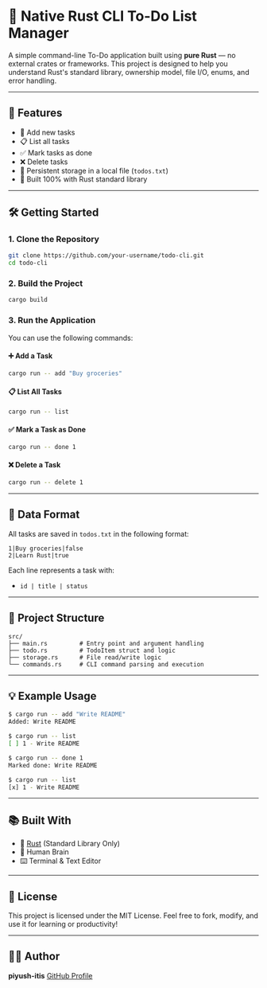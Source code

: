 # 📝 Native Rust CLI To-Do List Manager

A simple command-line To-Do application built using **pure Rust** — no external crates or frameworks. This project is designed to help you understand Rust's standard library, ownership model, file I/O, enums, and error handling.

---

## 🚀 Features

- 📌 Add new tasks
- 📋 List all tasks
- ✅ Mark tasks as done
- ❌ Delete tasks
- 💾 Persistent storage in a local file (`todos.txt`)
- 🧱 Built 100% with Rust standard library

---

## 🛠️ Getting Started

### 1. Clone the Repository

```bash
git clone https://github.com/your-username/todo-cli.git
cd todo-cli
````

### 2. Build the Project

```bash
cargo build
```

### 3. Run the Application

You can use the following commands:

#### ➕ Add a Task

```bash
cargo run -- add "Buy groceries"
```

#### 📋 List All Tasks

```bash
cargo run -- list
```

#### ✅ Mark a Task as Done

```bash
cargo run -- done 1
```

#### ❌ Delete a Task

```bash
cargo run -- delete 1
```

---

## 💾 Data Format

All tasks are saved in `todos.txt` in the following format:

```
1|Buy groceries|false
2|Learn Rust|true
```

Each line represents a task with:

* `id | title | status`

---

## 🧱 Project Structure

```
src/
├── main.rs         # Entry point and argument handling
├── todo.rs         # TodoItem struct and logic
├── storage.rs      # File read/write logic
└── commands.rs     # CLI command parsing and execution
```

---

## 💡 Example Usage

```bash
$ cargo run -- add "Write README"
Added: Write README

$ cargo run -- list
[ ] 1 - Write README

$ cargo run -- done 1
Marked done: Write README

$ cargo run -- list
[x] 1 - Write README
```

---

## 📚 Built With

* 🦀 [Rust](https://www.rust-lang.org/) (Standard Library Only)
* 🧠 Human Brain
* ⌨️ Terminal & Text Editor

---

## 📜 License

This project is licensed under the MIT License.
Feel free to fork, modify, and use it for learning or productivity!

---

## 👨‍💻 Author


**piyush-itis**
[GitHub Profile](https://github.com/piyush-itis)
